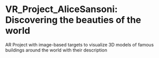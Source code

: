 # VR_Project_AliceSansoni: Discovering the beauties of the world

AR Project with image-based targets to visualize 3D models of famous buildings around the world with their description
